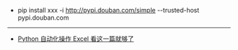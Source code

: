 - pip install xxx -i http://pypi.douban.com/simple --trusted-host pypi.douban.com
---
-  [Python 自动化操作 Excel 看这一篇就够了](https://zhuanlan.zhihu.com/p/259583430)
